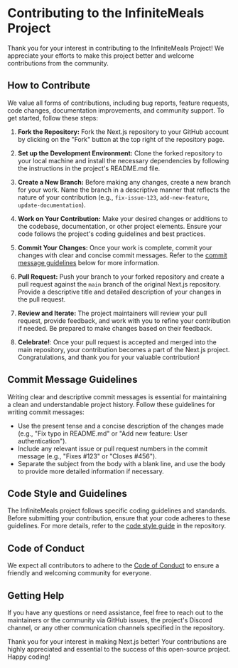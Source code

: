 # Contributing to the InfiniteMeals Project

Thank you for your interest in contributing to the InfiniteMeals Project! We appreciate your efforts to make this project better and welcome contributions from the community.

## How to Contribute

We value all forms of contributions, including bug reports, feature requests, code changes, documentation improvements, and community support. To get started, follow these steps:

1. **Fork the Repository:** Fork the Next.js repository to your GitHub account by clicking on the "Fork" button at the top right of the repository page.

2. **Set up the Development Environment:** Clone the forked repository to your local machine and install the necessary dependencies by following the instructions in the project's README.md file.

3. **Create a New Branch:** Before making any changes, create a new branch for your work. Name the branch in a descriptive manner that reflects the nature of your contribution (e.g., `fix-issue-123`, `add-new-feature`, `update-documentation`).

4. **Work on Your Contribution:** Make your desired changes or additions to the codebase, documentation, or other project elements. Ensure your code follows the project's coding guidelines and best practices.

5. **Commit Your Changes:** Once your work is complete, commit your changes with clear and concise commit messages. Refer to the [commit message guidelines](#commit-message-guidelines) below for more information.

6. **Pull Request:** Push your branch to your forked repository and create a pull request against the `main` branch of the original Next.js repository. Provide a descriptive title and detailed description of your changes in the pull request.

7. **Review and Iterate:** The project maintainers will review your pull request, provide feedback, and work with you to refine your contribution if needed. Be prepared to make changes based on their feedback.

8. **Celebrate!**: Once your pull request is accepted and merged into the main repository, your contribution becomes a part of the Next.js project. Congratulations, and thank you for your valuable contribution!

## Commit Message Guidelines

Writing clear and descriptive commit messages is essential for maintaining a clean and understandable project history. Follow these guidelines for writing commit messages:

- Use the present tense and a concise description of the changes made (e.g., "Fix typo in README.md" or "Add new feature: User authentication").
- Include any relevant issue or pull request numbers in the commit message (e.g., "Fixes #123" or "Closes #456").
- Separate the subject from the body with a blank line, and use the body to provide more detailed information if necessary.

## Code Style and Guidelines

The InfiniteMeals project follows specific coding guidelines and standards. Before submitting your contribution, ensure that your code adheres to these guidelines. For more details, refer to the [code style guide](CODE_STYLE.md) in the repository.

## Code of Conduct

We expect all contributors to adhere to the [Code of Conduct](CODE_OF_CONDUCT.md) to ensure a friendly and welcoming community for everyone.

## Getting Help

If you have any questions or need assistance, feel free to reach out to the maintainers or the community via GitHub issues, the project's Discord channel, or any other communication channels specified in the repository.

Thank you for your interest in making Next.js better! Your contributions are highly appreciated and essential to the success of this open-source project. Happy coding!

